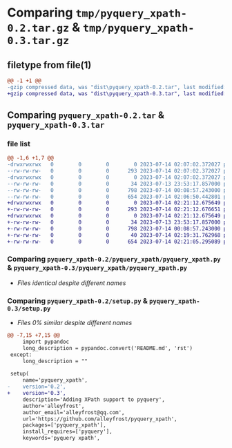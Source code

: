 # Comparing `tmp/pyquery_xpath-0.2.tar.gz` & `tmp/pyquery_xpath-0.3.tar.gz`

## filetype from file(1)

```diff
@@ -1 +1 @@
-gzip compressed data, was "dist\pyquery_xpath-0.2.tar", last modified: Fri Jul 14 02:07:02 2023, max compression
+gzip compressed data, was "dist\pyquery_xpath-0.3.tar", last modified: Fri Jul 14 02:21:12 2023, max compression
```

## Comparing `pyquery_xpath-0.2.tar` & `pyquery_xpath-0.3.tar`

### file list

```diff
@@ -1,6 +1,7 @@
-drwxrwxrwx   0        0        0        0 2023-07-14 02:07:02.372027 pyquery_xpath-0.2/
--rw-rw-rw-   0        0        0      293 2023-07-14 02:07:02.372027 pyquery_xpath-0.2/PKG-INFO
-drwxrwxrwx   0        0        0        0 2023-07-14 02:07:02.372027 pyquery_xpath-0.2/pyquery_xpath/
--rw-rw-rw-   0        0        0       34 2023-07-13 23:53:17.857000 pyquery_xpath-0.2/pyquery_xpath/__init__.py
--rw-rw-rw-   0        0        0      798 2023-07-14 00:08:57.243000 pyquery_xpath-0.2/pyquery_xpath/pyquery_xpath.py
--rw-rw-rw-   0        0        0      654 2023-07-14 02:06:50.442801 pyquery_xpath-0.2/setup.py
+drwxrwxrwx   0        0        0        0 2023-07-14 02:21:12.675649 pyquery_xpath-0.3/
+-rw-rw-rw-   0        0        0      293 2023-07-14 02:21:12.676651 pyquery_xpath-0.3/PKG-INFO
+drwxrwxrwx   0        0        0        0 2023-07-14 02:21:12.675649 pyquery_xpath-0.3/pyquery_xpath/
+-rw-rw-rw-   0        0        0       34 2023-07-13 23:53:17.857000 pyquery_xpath-0.3/pyquery_xpath/__init__.py
+-rw-rw-rw-   0        0        0      798 2023-07-14 00:08:57.243000 pyquery_xpath-0.3/pyquery_xpath/pyquery_xpath.py
+-rw-rw-rw-   0        0        0       40 2023-07-14 02:19:31.762968 pyquery_xpath-0.3/setup.cfg
+-rw-rw-rw-   0        0        0      654 2023-07-14 02:21:05.295089 pyquery_xpath-0.3/setup.py
```

### Comparing `pyquery_xpath-0.2/pyquery_xpath/pyquery_xpath.py` & `pyquery_xpath-0.3/pyquery_xpath/pyquery_xpath.py`

 * *Files identical despite different names*

### Comparing `pyquery_xpath-0.2/setup.py` & `pyquery_xpath-0.3/setup.py`

 * *Files 0% similar despite different names*

```diff
@@ -7,15 +7,15 @@
     import pypandoc
     long_description = pypandoc.convert('README.md', 'rst')
 except:
     long_description = ""
 
 setup(
     name='pyquery_xpath',
-    version='0.2',
+    version='0.3',
     description='Adding XPath support to pyquery',
     author='alleyfrost',
     author_email='alleyfrost@qq.com',
     url='https://github.com/alleyfrost/pyquery_xpath',
     packages=['pyquery_xpath'],
     install_requires=['pyquery'],
     keywords='pyquery xpath',
```

